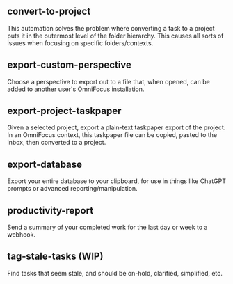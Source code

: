 ## convert-to-project
This automation solves the problem where converting a task to a project puts it in the outermost level of the folder hierarchy. This causes all sorts of issues when focusing on specific folders/contexts.

## export-custom-perspective
Choose a perspective to export out to a file that, when opened, can be added to another user's OmniFocus installation.

## export-project-taskpaper
Given a selected project, export a plain-text taskpaper export of the project. In an OmniFocus context, this taskpaper file can be copied, pasted to the inbox, then converted to a project.

## export-database
Export your entire database to your clipboard, for use in things like ChatGPT prompts or advanced reporting/manipulation.

## productivity-report
Send a summary of your completed work for the last day or week to a webhook.

## tag-stale-tasks (WIP)
Find tasks that seem stale, and should be on-hold, clarified, simplified, etc.
